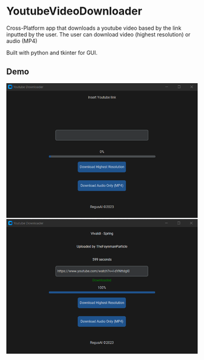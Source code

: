 # YoutubeVideoDownloader

Cross-Platform app that downloads a youtube video based by the link inputted by the user. The user can download video (highest resolution) or audio (MP4)

Built with python and tkinter for GUI.

## Demo

<img src="./demo/1.png">
<img src="./demo/2.png">